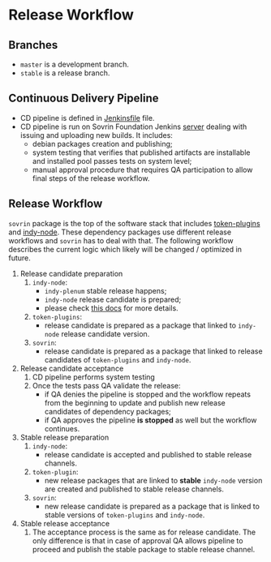 # Release Workflow

## Branches

- `master` is a development branch.
- `stable` is a release branch.

## Continuous Delivery Pipeline

- CD pipeline is defined in [Jenkinsfile](../Jenkinsfile) file.
- CD pipeline is run on Sovrin Foundation Jenkins [server](https://build.sovrin.org/job/sovrin/job/sovrin-cd/) dealing with issuing and uploading new builds. It includes:
    - debian packages creation and publishing;
    - system testing that verifies that published artifacts are installable and installed pool passes tests on system level;
    - manual approval procedure that requires QA participation to allow final steps of the release workflow.

## Release Workflow

`sovrin` package is the top of the software stack that includes [token-plugins](https://github.com/sovrin-foundation/token-plugin)
and [indy-node](https://github.com/hyperledger/indy-node). These dependency packages use different release workflows and `sovrin`
has to deal with that. The following workflow describes the current logic which likely will be changed / optimized in future.

1. Release candidate preparation
    1. `indy-node`:
        - `indy-plenum` stable release happens;
        - `indy-node` release candidate is prepared;
        - please check [this docs](https://github.com/hyperledger/indy-node/blob/master/docs/source/ci-cd.md#release-workflow) for more details.
    2. `token-plugins`:
        - release candidate is prepared as a package that linked to `indy-node` release candidate version.
    3. `sovrin`:
        - release candidate is prepared as a package that linked to release candidates of `token-plugins` and `indy-node`.
2. Release candidate acceptance
    1. CD pipeline performs system testing
    2. Once the tests pass QA validate the release:
        - if QA denies the pipeline is stopped and the workflow repeats from the beginning to update and publish new release candidates of dependency packages;
        - if QA approves the pipeline **is stopped** as well but the workflow continues.
3. Stable release preparation
    1. `indy-node`:
        - release candidate is accepted and published to stable release channels.
    2. `token-plugin`:
        - new release packages that are linked to **stable** `indy-node` version are created and published to stable release channels.
    3. `sovrin`:
        - new release candidate is prepared as a package that is linked to stable versions of `token-plugins` and `indy-node`.
4. Stable release acceptance
    1. The acceptance process is the same as for release candidate. The only difference is that in case of approval QA
       allows pipeline to proceed and publish the stable package to stable release channel.
